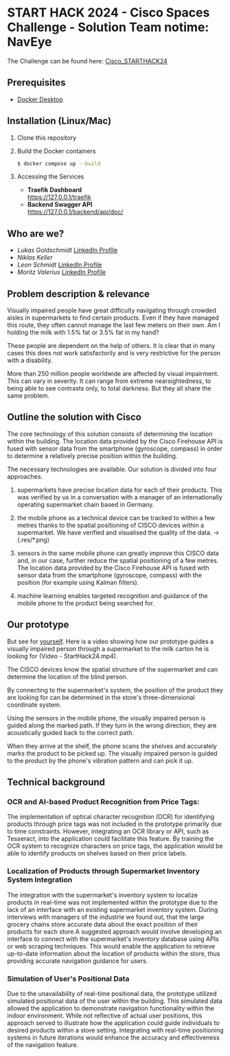 # START HACK 2024 - Cisco Spaces Challenge - Solution Team notime: NavEye

The Challenge can be found here: [Cisco_STARTHACK24](https://github.com/START-Hack/Cisco_STARTHACK24/tree/main)


## Prerequisites
- [Docker Desktop](https://www.docker.com/products/docker-desktop/)

## Installation (Linux/Mac)

1. Clone this repository

2. Build the Docker containers
    ```bash
    $ docker compose up --build
    ```

3. Accessing the Services
    - **Traefik Dashboard** <br> https://127.0.0.1/traefik
    - **Backend Swagger API** <br> https://127.0.0.1/backend/api/doc/


## Who are we?
 - *Lukas Goldschmidt* [LinkedIn Profile](https://www.linkedin.com/in/lukas-goldschmidt/)
 - *Niklas Keller*
 - *Leon Schmidt* [LinkedIn Profile](https://www.linkedin.com/in/lukas-goldschmidt/)
 - *Moritz Valerius* [LinkedIn Profile](https://www.linkedin.com/in/moritzvalerius/)

    
## Problem description & relevance
Visually impaired people have great difficulty navigating through crowded aisles in supermarkets to find certain products. Even if they have managed this route, they often cannot manage the last few meters on their own. Am I holding the milk with 1.5% fat or 3.5% fat in my hand?

These people are dependent on the help of others. It is clear that in many cases this does not work satisfactorily and is very restrictive for the person with a disability.

More than 250 million people worldwide are affected by visual impairment. This can vary in severity. It can range from extreme nearsightedness, to being able to see contrasts only, to total darkness. But they all share the same problem. 

## Outline the solution with Cisco
The core technology of this solution consists of determining the location within the building. The location data provided by the Cisco Firehouse API is fused with sensor data from the smartphone (gyroscope, compass) in order to determine a relatively precise position within the building.

The necessary technologies are available. Our solution is divided into four approaches.

1. supermarkets have precise location data for each of their products. This was verified by us in a conversation with a manager of an internationally operating supermarket chain based in Germany.

2. the mobile phone as a technical device can be tracked to within a few metres thanks to the spatial positioning of CISCO devices within a supermarket. We have verified and visualised the quality of the data. -> (.res/*.png)

3. sensors in the same mobile phone can greatly improve this CISCO data and, in our case, further reduce the spatial positioning of a few metres. The location data provided by the Cisco Firehouse API is fused with sensor data from the smartphone (gyroscope, compass) with the position (for example using Kalman filters).

4. machine learning enables targeted recognition and guidance of the mobile phone to the product being searched for.   

## Our prototype
But see for [yourself](https://youtu.be/-VXM2gKVRKs). Here is a video showing how our prototype guides a visually impaired person through a supermarket to the milk carton he is looking for (Video - StartHack24.mp4). 

The CISCO devices know the spatial structure of the supermarket and can determine the location of the blind person. 

By connecting to the supermarket's system, the position of the product they are looking for can be determined in the store's three-dimensional coordinate system. 

Using the sensors in the mobile phone, the visually impaired person is guided along the marked path. If they turn in the wrong direction, they are acoustically guided back to the correct path.

When they arrive at the shelf, the phone scans the shelves and accurately marks the product to be picked up. The visually impaired person is guided to the product by the phone's vibration pattern and can pick it up.

## Technical background

### OCR and AI-based Product Recognition from Price Tags:
The implementation of optical character recognition (OCR) for identifying products through price tags was not included in the prototype primarily due to time constraints. However, integrating an OCR library or API, such as Tesseract, into the application could facilitate this feature. By training the OCR system to recognize characters on price tags, the application would be able to identify products on shelves based on their price labels.

### Localization of Products through Supermarket Inventory System Integration
The integration with the supermarket's inventory system to localize products in real-time was not implemented within the prototype due to the lack of an interface with an existing supermarket inventory system. During interviews with managers of the industrie we found out, that the large grocery chains store accurate data about the exact position of their products for each store.A suggested approach would involve developing an interface to connect with the supermarket's inventory database using APIs or web scraping techniques. This would enable the application to retrieve up-to-date information about the location of products within the store, thus providing accurate navigation guidance for users.

### Simulation of User's Positional Data
Due to the unavailability of real-time positional data, the prototype utilized simulated positional data of the user within the building. This simulated data allowed the application to demonstrate navigation functionality within the indoor environment. While not reflective of actual user positions, this approach served to illustrate how the application could guide individuals to desired products within a store setting. Integrating with real-time positioning systems in future iterations would enhance the accuracy and effectiveness of the navigation feature.
